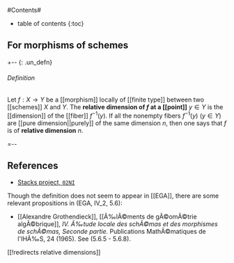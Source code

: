 
#Contents#
* table of contents
{:toc}

## For morphisms of schemes

+-- {: .un_defn}
###### Definition

Let $f : X \to Y$ be a [[morphism]] locally of [[finite type]] between two [[schemes]] $X$ and $Y$.  The **relative dimension of $f$ at a [[point]]** $y \in Y$ is the [[dimension]] of the [[fiber]] $f^{-1}(y)$.  If all the nonempty fibers $f^{-1}(y)$ ($y \in Y$) are [[pure dimension||purely]] of the same dimension $n$, then one says that $f$ is of **relative dimension** $n$.

=--

## References

* [Stacks project, `02NI`](http://stacks.math.columbia.edu/tag/02NI)

Though the definition does not seem to appear in [[EGA]], there are some relevant propositions in (EGA, IV_2, 5.6):

* [[Alexandre Grothendieck]], [[Ã‰lÃ©ments de gÃ©omÃ©trie algÃ©brique]], _IV. Ã‰tude locale des schÃ©mas et des morphismes de schÃ©mas, Seconde partie._ Publications MathÃ©matiques de l'IHÃ‰S, 24 (1965).  See (5.6.5 - 5.6.8).

[[!redirects relative dimensions]]
